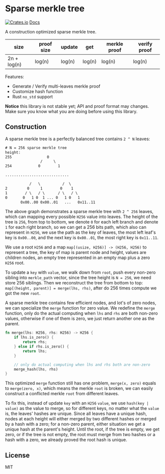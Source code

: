 # Sparse merkle tree

[![Crates.io](https://img.shields.io/crates/v/sparse-merkle-tree.svg)](https://crates.io/crates/sparse-merkle-tree)
[Docs](https://docs.rs/sparse-merkle-tree)

A construction optimized sparse merkle tree.

| size | proof size | update | get | merkle proof | verify proof |
| --- | --- | --- | --- | --- | --- |
| 2n + log(n) | log(n) | log(n) | log(n) | log(n) | log(n) |

Features:

* Generate / Verify multi-leaves merkle proof
* Customize hash function
* Rust `no_std` support

**Notice** this library is not stable yet; API and proof format may changes. Make sure you know what you are doing before using this library.

## Construction

A sparse merkle tree is a perfectly balanced tree contains `2 ^ N` leaves:

``` txt
# N = 256 sparse merkle tree
height:
255                0
                /     \
254            0        1

.............................

           /   \          /  \
2         0     1        0    1
1        / \   / \      / \   / \
0       0   1 0  1 ... 0   1 0   1 
       0x00..00 0x00..01   ...   0x11..11
```

The above graph demonstrates a sparse merkle tree with `2 ^ 256` leaves, which can mapping every possible `H256` value into leaves. The height of the tree is `256`, from top to bottom, we denote `0` for each left branch and denote `1` for each right branch, so we can get a 256 bits path, which also can represent in `H256`, we use the path as the key of leaves, the most left leaf's key is `0x00..00`, and the next key is `0x00..01`, the most right key is `0x11..11`.

We use a root `H256` and a map `map[(usize, H256)] -> (H256, H256)` to represent a tree, the key of map is parent node and height, values are children nodes, an empty tree represented in an empty map plus a zero `H256` root.

To update a `key` with `value`, we walk down from `root`, push every non-zero sibling into `merkle_path` vector, since the tree height is `N = 256`, we need store 256 siblings. Then we reconstruct the tree from bottom to top: `map[(height, parent)] = merge(lhs, rhs)`, after do 256 times compute we got the new `root`.

A sparse merkle tree contains few efficient nodes, and lot's of zero nodes, we can specialize the `merge` function for zero value. We redefine the `merge` function, only do the actual computing when `lhs` and `rhs` are both non-zero values, otherwise if one of them is zero, we just return another one as the parent.

``` rust
fn merge(lhs: H256, rhs: H256) -> H256 {
    if lhs.is_zero() {
        return rhs;
    } else if rhs.is_zero() {
        return lhs;
    }

    // only do actual computing when lhs and rhs both are non-zero
    merge_hash(lhs, rhs)
}
```

This optimized `merge` function still has one problem, `merge(x, zero)` equals to `merge(zero, x)`, which means the merkle `root` is broken, we can easily construct a conflicted merkle `root` from different leaves.

To fix this, instead of update `key` with an `H256` `value`, we use `hash(key | value)` as the value to merge, so for different keys, no matter what the `value` is, the leaves' hashes are unique. Since all leaves have a unique hash, nodes at each height will either merged by two different hashes or merged by a hash with a zero; for a non-zero parent, either situation we get a unique hash at the parent's height. Until the root, if the tree is empty, we get zero, or if the tree is not empty, the root must merge from two hashes or a hash with a zero, we already proved the root hash is unique.

## License

MIT
